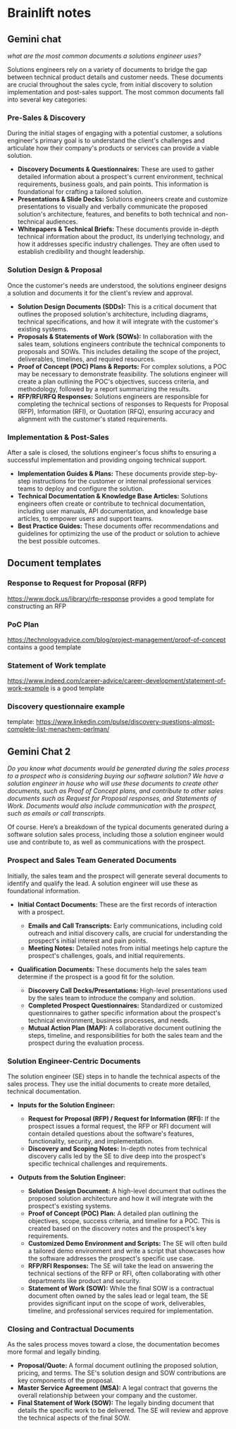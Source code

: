 # Brainlift notes

## Gemini chat

*what are the most common documents a solutions engineer uses?*

Solutions engineers rely on a variety of documents to bridge the gap between technical product details and customer needs. These documents are crucial throughout the sales cycle, from initial discovery to solution implementation and post-sales support. The most common documents fall into several key categories:

### Pre-Sales & Discovery

During the initial stages of engaging with a potential customer, a solutions engineer's primary goal is to understand the client's challenges and articulate how their company's products or services can provide a viable solution.

* **Discovery Documents & Questionnaires:** These are used to gather detailed information about a prospect's current environment, technical requirements, business goals, and pain points. This information is foundational for crafting a tailored solution.
* **Presentations & Slide Decks:** Solutions engineers create and customize presentations to visually and verbally communicate the proposed solution's architecture, features, and benefits to both technical and non-technical audiences.
* **Whitepapers & Technical Briefs:** These documents provide in-depth technical information about the product, its underlying technology, and how it addresses specific industry challenges. They are often used to establish credibility and thought leadership.

### Solution Design & Proposal

Once the customer's needs are understood, the solutions engineer designs a solution and documents it for the client's review and approval.

* **Solution Design Documents (SDDs):** This is a critical document that outlines the proposed solution's architecture, including diagrams, technical specifications, and how it will integrate with the customer's existing systems.
* **Proposals & Statements of Work (SOWs):** In collaboration with the sales team, solutions engineers contribute the technical components to proposals and SOWs. This includes detailing the scope of the project, deliverables, timelines, and required resources.
* **Proof of Concept (POC) Plans & Reports:** For complex solutions, a POC may be necessary to demonstrate feasibility. The solutions engineer will create a plan outlining the POC's objectives, success criteria, and methodology, followed by a report summarizing the results.
* **RFP/RFI/RFQ Responses:** Solutions engineers are responsible for completing the technical sections of responses to Requests for Proposal (RFP), Information (RFI), or Quotation (RFQ), ensuring accuracy and alignment with the customer's stated requirements.

### Implementation & Post-Sales

After a sale is closed, the solutions engineer's focus shifts to ensuring a successful implementation and providing ongoing technical support.

* **Implementation Guides & Plans:** These documents provide step-by-step instructions for the customer or internal professional services teams to deploy and configure the solution.
* **Technical Documentation & Knowledge Base Articles:** Solutions engineers often create or contribute to technical documentation, including user manuals, API documentation, and knowledge base articles, to empower users and support teams.
* **Best Practice Guides:** These documents offer recommendations and guidelines for optimizing the use of the product or solution to achieve the best possible outcomes.


## Document templates

### Response to Request for Proposal (RFP)

https://www.dock.us/library/rfp-response  provides a good template for constructing an RFP

### PoC Plan

https://technologyadvice.com/blog/project-management/proof-of-concept contains a good template


### Statement of Work template

https://www.indeed.com/career-advice/career-development/statement-of-work-example  is a good template

### Discovery questionnaire example

template: https://www.linkedin.com/pulse/discovery-questions-almost-complete-list-menachem-perlman/



## Gemini Chat 2

*Do you know what documents would be generated during the sales process to a prospect who is considering buying our software solution? We have a solution engineer in house who will use these documents to create other documents, such as Proof of Concept plans, and contribute to other sales documents such as Request for Proposal responses, and Statements of Work. Documents would also include communication with the prospect, such as emails or call transcripts.*

Of course. Here’s a breakdown of the typical documents generated during a software solution sales process, including those a solution engineer would use and contribute to, as well as communications with the prospect.

### Prospect and Sales Team Generated Documents

Initially, the sales team and the prospect will generate several documents to identify and qualify the lead. A solution engineer will use these as foundational information.

* **Initial Contact Documents:** These are the first records of interaction with a prospect.
    * **Emails and Call Transcripts:** Early communications, including cold outreach and initial discovery calls, are crucial for understanding the prospect's initial interest and pain points.
    * **Meeting Notes:** Detailed notes from initial meetings help capture the prospect's challenges, goals, and initial requirements.

* **Qualification Documents:** These documents help the sales team determine if the prospect is a good fit for the solution.
    * **Discovery Call Decks/Presentations:** High-level presentations used by the sales team to introduce the company and solution.
    * **Completed Prospect Questionnaires:** Standardized or customized questionnaires to gather specific information about the prospect's technical environment, business processes, and needs.
    * **Mutual Action Plan (MAP):** A collaborative document outlining the steps, timeline, and responsibilities for both the sales team and the prospect during the evaluation process.

### Solution Engineer-Centric Documents

The solution engineer (SE) steps in to handle the technical aspects of the sales process. They use the initial documents to create more detailed, technical documentation.

* **Inputs for the Solution Engineer:**
    * **Request for Proposal (RFP) / Request for Information (RFI):** If the prospect issues a formal request, the RFP or RFI document will contain detailed questions about the software's features, functionality, security, and implementation.
    * **Discovery and Scoping Notes:** In-depth notes from technical discovery calls led by the SE to dive deep into the prospect's specific technical challenges and requirements.

* **Outputs from the Solution Engineer:**
    * **Solution Design Document:** A high-level document that outlines the proposed solution architecture and how it will integrate with the prospect's existing systems.
    * **Proof of Concept (POC) Plan:** A detailed plan outlining the objectives, scope, success criteria, and timeline for a POC. This is created based on the discovery notes and the prospect's key requirements.
    * **Customized Demo Environment and Scripts:** The SE will often build a tailored demo environment and write a script that showcases how the software addresses the prospect's specific use case.
    * **RFP/RFI Responses:** The SE will take the lead on answering the technical sections of the RFP or RFI, often collaborating with other departments like product and security.
    * **Statement of Work (SOW):** While the final SOW is a contractual document often owned by the sales lead or legal team, the SE provides significant input on the scope of work, deliverables, timeline, and professional services required for implementation.

### Closing and Contractual Documents

As the sales process moves toward a close, the documentation becomes more formal and legally binding.

* **Proposal/Quote:** A formal document outlining the proposed solution, pricing, and terms. The SE's solution design and SOW contributions are key components of the proposal.
* **Master Service Agreement (MSA):** A legal contract that governs the overall relationship between your company and the customer.
* **Final Statement of Work (SOW):** The legally binding document that details the specific work to be delivered. The SE will review and approve the technical aspects of the final SOW.
